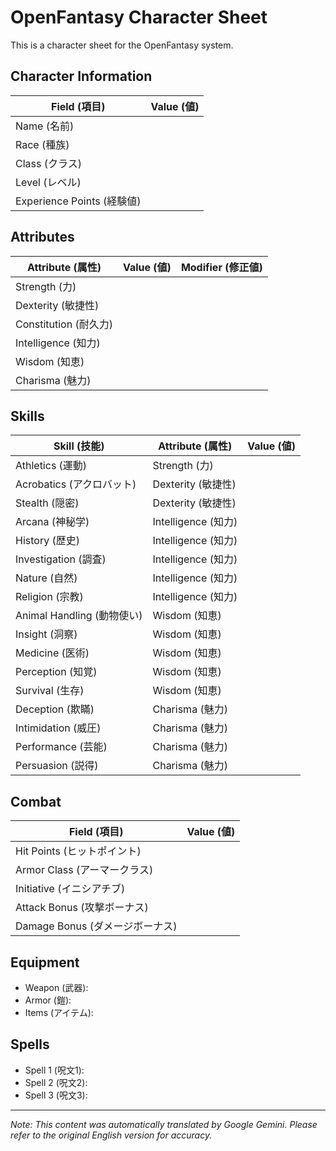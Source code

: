 # OpenFantasy Character Sheet

This is a character sheet for the OpenFantasy system.

## Character Information

| Field (項目) | Value (値) |
|---|---|
| Name (名前) |  |
| Race (種族) |  |
| Class (クラス) |  |
| Level (レベル) |  |
| Experience Points (経験値) |  |

## Attributes

| Attribute (属性) | Value (値) | Modifier (修正値) |
|---|---|---|
| Strength (力) |  |  |
| Dexterity (敏捷性) |  |  |
| Constitution (耐久力) |  |  |
| Intelligence (知力) |  |  |
| Wisdom (知恵) |  |  |
| Charisma (魅力) |  |  |

## Skills

| Skill (技能) | Attribute (属性) | Value (値) |
|---|---|---|
| Athletics (運動) | Strength (力) |  |
| Acrobatics (アクロバット) | Dexterity (敏捷性) |  |
| Stealth (隠密) | Dexterity (敏捷性) |  |
| Arcana (神秘学) | Intelligence (知力) |  |
| History (歴史) | Intelligence (知力) |  |
| Investigation (調査) | Intelligence (知力) |  |
| Nature (自然) | Intelligence (知力) |  |
| Religion (宗教) | Intelligence (知力) |  |
| Animal Handling (動物使い) | Wisdom (知恵) |  |
| Insight (洞察) | Wisdom (知恵) |  |
| Medicine (医術) | Wisdom (知恵) |  |
| Perception (知覚) | Wisdom (知恵) |  |
| Survival (生存) | Wisdom (知恵) |  |
| Deception (欺瞞) | Charisma (魅力) |  |
| Intimidation (威圧) | Charisma (魅力) |  |
| Performance (芸能) | Charisma (魅力) |  |
| Persuasion (説得) | Charisma (魅力) |  |

## Combat

| Field (項目) | Value (値) |
|---|---|
| Hit Points (ヒットポイント) |  |
| Armor Class (アーマークラス) |  |
| Initiative (イニシアチブ) |  |
| Attack Bonus (攻撃ボーナス) |  |
| Damage Bonus (ダメージボーナス) |  |

## Equipment

*   Weapon (武器):
*   Armor (鎧):
*   Items (アイテム):

## Spells

*   Spell 1 (呪文1):
*   Spell 2 (呪文2):
*   Spell 3 (呪文3):


---
_Note: This content was automatically translated by Google Gemini. Please refer to the original English version for accuracy._